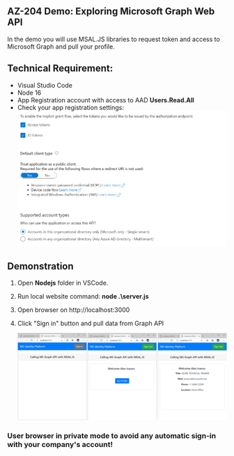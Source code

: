 ## AZ-204 Demo: Exploring Microsoft Graph Web API

In the demo you will use MSAL.JS libraries to request token and access to Microsoft Graph and pull your profile.

## Technical Requirement:

- Visual Studio Code
- Node 16
- App Registration account with access to AAD **Users.Read.All**
- Check your app registration settings:  
    ![WebApp](Nodejs/settings.png)

## Demonstration

1. Open **Nodejs** folder in VSCode.

1. Run local website command:  **node .\server.js**

1. Open browser on http://localhost:3000

1. Click "Sign in" button and pull data from Graph API

    ![WebApp](Nodejs/screen.png)

### User browser in private mode to avoid any automatic sign-in with your company's account!

